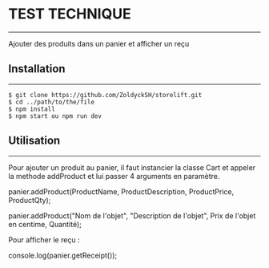 # TEST TECHNIQUE
***
Ajouter des produits dans un panier et afficher un reçu 

## Installation 
***
```
$ git clone https://github.com/ZoldyckSH/storelift.git
$ cd ../path/to/the/file
$ npm install
$ npm start ou npm run dev 
```

## Utilisation
***
Pour ajouter un produit au panier, il faut instancier la classe Cart 
et appeler la methode addProduct et lui passer 4 arguments en paramètre.

panier.addProduct(ProductName, ProductDescription, ProductPrice, ProductQty);

panier.addProduct("Nom de l'objet", "Description de l'objet", Prix de l'objet en centime, Quantité);

Pour afficher le reçu :

console.log(panier.getReceipt());
